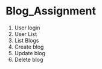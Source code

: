 # Blog_Assignment
1. User login
2. User List
3. List Blogs
4. Create blog
5. Update blog
6. Delete blog